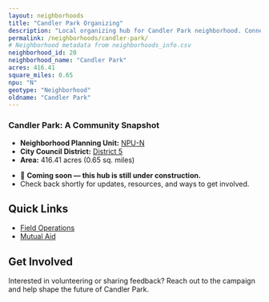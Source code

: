 ```yaml
---
layout: neighborhoods
title: "Candler Park Organizing"
description: "Local organizing hub for Candler Park neighborhood. Connect with field operations, mutual aid, and community organizing efforts."
permalink: /neighborhoods/candler-park/
# Neighborhood metadata from neighborhoods_info.csv
neighborhood_id: 20
neighborhood_name: "Candler Park"
acres: 416.41
square_miles: 0.65
npu: "N"
geotype: "Neighborhood"
oldname: "Candler Park"
---
```


### **Candler Park: A Community Snapshot**

  * **Neighborhood Planning Unit:** [NPU-N](https://www.atlantaga.gov/government/departments/city-planning/neighborhood-planning-units/neighborhood-and-npu-contacts)
  * **City Council District:** [District 5](https://citycouncil.atlantaga.gov/council-members/antonio-lewis)
  * **Area:** 416.41 acres (0.65 sq. miles)

- 🚧 **Coming soon — this hub is still under construction.**
- Check back shortly for updates, resources, and ways to get involved.

## Quick Links

- [Field Operations](./field-ops/)
- [Mutual Aid](./mutual-aid/)

## Get Involved

Interested in volunteering or sharing feedback? Reach out to the campaign and help shape the future of Candler Park.
